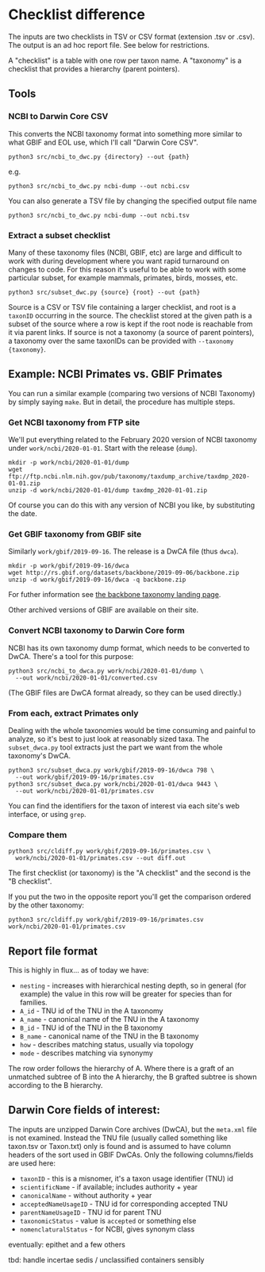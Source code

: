 # Checklist difference

The inputs are two checklists in TSV or CSV format (extension .tsv or
.csv).  The output is an ad hoc report file.  See below for
restrictions.

A "checklist" is a table with one row per taxon name.  A "taxonomy" is
a checklist that provides a hierarchy (parent pointers).

## Tools

### NCBI to Darwin Core CSV

This converts the NCBI taxonomy format into something more similar to
what GBIF and EOL use, which I'll call "Darwin Core CSV".

    python3 src/ncbi_to_dwc.py {directory} --out {path}

e.g.

    python3 src/ncbi_to_dwc.py ncbi-dump --out ncbi.csv

You can also generate a TSV file by changing the specified output file name

    python3 src/ncbi_to_dwc.py ncbi-dump --out ncbi.tsv

### Extract a subset checklist

Many of these taxonomy files (NCBI, GBIF, etc) are large and difficult
to work with during development where you want rapid turnaround on
changes to code.  For this reason it's useful to be able to work with
some particular subset, for example mammals, primates, birds, mosses,
etc.

    python3 src/subset_dwc.py {source} {root} --out {path}

Source is a CSV or TSV file containing a larger checklist, and root is
a `taxonID` occurring in the source.  The checklist stored at the
given path is a subset of the source where a row is kept if the root
node is reachable from it via parent links.  If source is not a
taxonomy (a source of parent pointers), a taxonomy over the same
taxonIDs can be provided with `--taxonomy {taxonomy}`.


## Example: NCBI Primates vs. GBIF Primates

You can run a similar example (comparing two versions of NCBI
Taxonomy) by simply saying `make`.  But in detail, the procedure has
multiple steps.

### Get NCBI taxonomy from FTP site

We'll put everything related to the February 2020 version of NCBI
taxonomy under `work/ncbi/2020-01-01`.  Start with the release (`dump`).

    mkdir -p work/ncbi/2020-01-01/dump
    wget ftp://ftp.ncbi.nlm.nih.gov/pub/taxonomy/taxdump_archive/taxdmp_2020-01-01.zip
    unzip -d work/ncbi/2020-01-01/dump taxdmp_2020-01-01.zip

Of course you can do this with any version of NCBI you like, by substituting the date.

### Get GBIF taxonomy from GBIF site

Similarly `work/gbif/2019-09-16`.  The release is a DwCA file (thus `dwca`).

    mkdir -p work/gbif/2019-09-16/dwca
    wget http://rs.gbif.org/datasets/backbone/2019-09-06/backbone.zip
    unzip -d work/gbif/2019-09-16/dwca -q backbone.zip

For futher information see [the backbone taxonomy landing
page](https://www.gbif.org/dataset/d7dddbf4-2cf0-4f39-9b2a-bb099caae36c).

Other archived versions of GBIF are available on their site.

### Convert NCBI taxonomy to Darwin Core form

NCBI has its own taxonomy dump format, which needs to be converted to
DwCA.  There's a tool for this purpose:

    python3 src/ncbi_to_dwca.py work/ncbi/2020-01-01/dump \
      --out work/ncbi/2020-01-01/converted.csv

(The GBIF files are DwCA format already, so they can be used directly.)

### From each, extract Primates only 

Dealing with the whole taxonomies would be time consuming and painful
to analyze, so it's best to just look at reasonably sized taxa.
The `subset_dwca.py` tool extracts just the part we want from the whole
taxonomy's DwCA.

    python3 src/subset_dwca.py work/gbif/2019-09-16/dwca 798 \
      --out work/gbif/2019-09-16/primates.csv
    python3 src/subset_dwca.py work/ncbi/2020-01-01/dwca 9443 \
      --out work/ncbi/2020-01-01/primates.csv

You can find the identifiers for the taxon of interest via each site's
web interface, or using `grep`.

### Compare them

    python3 src/cldiff.py work/gbif/2019-09-16/primates.csv \
      work/ncbi/2020-01-01/primates.csv --out diff.out

The first checklist (or taxonomy) is the "A checklist" and the second is
the "B checklist".

If you put the two in the opposite report you'll get the comparison
ordered by the other taxonomy:

    python3 src/cldiff.py work/gbif/2019-09-16/primates.csv work/ncbi/2020-01-01/primates.csv

## Report file format

This is highly in flux... as of today we have:

 * `nesting` - increases with hierarchical nesting depth, so in
   general (for example) the value in this row will be greater for
   species than for families.
 * `A_id` - TNU id of the TNU in the A taxonomy
 * `A_name` - canonical name of the TNU in the A taxonomy
 * `B_id` - TNU id of the TNU in the B taxonomy
 * `B_name` - canonical name of the TNU in the B taxonomy
 * `how` - describes matching status, usually via topology
 * `mode` - describes matching via synonymy

The row order follows the hierarchy of A.  Where there is a graft of
an unmatched subtree of B into the A hierarchy, the B grafted subtree
is shown according to the B hierarchy.

## Darwin Core fields of interest:

The inputs are unzipped Darwin Core archives (DwCA), but the
`meta.xml` file is not examined.  Instead the TNU file (usually called
something like taxon.tsv or Taxon.txt) only is found and is assumed to
have column headers of the sort used in GBIF DwCAs.  Only the
following columns/fields are used here:

 * `taxonID`  - this is a misnomer, it's a taxon usage identifier (TNU) id
 * `scientificName`  - if available; includes authority + year 
 * `canonicalName`   - without authority + year
 * `acceptedNameUsageID` - TNU id for corresponding accepted TNU
 * `parentNameUsageID`  - TNU id for parent TNU
 * `taxonomicStatus`  - value is `accepted` or something else
 * `nomenclaturalStatus` - for NCBI, gives synonym class

eventually: epithet and a few others

tbd: handle incertae sedis / unclassified containers sensibly
